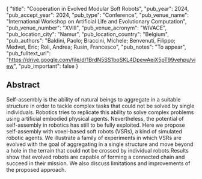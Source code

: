 {
  "title": "Cooperation in Evolved Modular Soft Robots",
  "pub_year": 2024,
  "pub_accept_year": 2024,
  "pub_type": "Conference",
  "pub_venue_name": "International Workshop on Artificial Life and Evolutionary Computation",
  "pub_venue_number": "XVIII",
  "pub_venue_acronym": "WIVACE",
  "pub_location_city": "Namur",
  "pub_location_country": "Belgium",
  "pub_authors": "Baldini, Paolo; Braccini, Michele; Benvenuti, Filippo; Medvet, Eric; Roli, Andrea; Rusin, Francesco",
  "pub_notes": "To appear",
  "pub_fulltext_url": "https://drive.google.com/file/d/1BrdN5SS1boSKL4DpewAeiX5pT99vehpu/view",
  "pub_important": false
}

## Abstract
Self-assembly is the ability of natural beings to aggregate in a suitable structure in order to tackle complex tasks that could not be solved by single individuals. Robotics tries to replicate this ability to solve complex problems using artificial embodied physical agents. Nevertheless, the potential of self-assembly in robotics has still to be fully exploited. Here we propose self-assembly with voxel-based soft robots (VSRs), a kind of simulated robotic agents. We illustrate a family of experiments in which VSRs are evolved with the goal of aggregating in a single structure and move beyond a hole in the terrain that could not be crossed by individual robots.Results show that evolved robots are capable of forming a connected chain and succeed in their mission. We also discuss limitations and improvements of the proposed approach.
